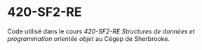 # 420-SF2-RE
Code utilisé dans le cours *420-SF2-RE Structures de données et programmation orientée objet* au Cégep de Sherbrooke.
